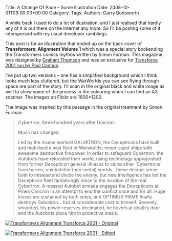 Title: A Change Of Pace &#8211; Some Illustration
Date: 2008-10-01T09:00:00+00:00
Category: 
Tags: 
Authors: Garry Bodsworth

A while back I used to do a lot of illustration, and I just realised that hardly any of it is out there on the Internet any more. So I&#8217;ll be posting some of it interspersed with my usual developer ramblings.

This post is for an illustration that ended up on the back cover of **Transformers: Alignment Volume 1** which was a special story bookending the Transformers comics mythos written by Simon Furman. This magazine was designed by [Graham Thomson][1] and was an exclusive for [Transforce 2001 run by Paul Cannon][2].

I&#8217;ve put up two versions &#8211; one has a simplified background which I think looks much less cluttered, but the WarWorlds you can see flying through space are part of the story. I&#8217;ll scan in the original black and white image as well to show some of the process in the colouring when I can find an A3 scanner. The images on Flickr are 1600&#215;1200.

The image was inspired by this passage in the original treatment by Simon Furman:

> Cybertron, three hundred years after Unicron: 
> 
> Much has changed.
> 
> Led by the insane warlord GALVATRON, the Decepticons have built and mobilised a vast fleet of Warworlds; moon-sized ships with awesome destructive firepower. In order to safeguard Cybertron, the Autobots have relocated their world, using technology appropriated from former Decepticon general Jhiaxus to clone other ‘Cybertrons’ from barren, uninhabited (non-metal) worlds. These decoys serve both to mislead and divide the enemy, but new intelligence has led the Decepticon fleet tantalisingly close to the location of the real Cybertron. A massed Autobot armada engages the Decepticons at Pinea Omicron in an attempt to end the conflict once and for all. Huge losses are sustained by both sides, and OPTIMUS PRIME finally destroys Galvatron… but at considerable cost to himself. Severely wounded, his power reserves decimated, he hovers at death’s door and the Autobots place him in protective stasis. 

<a href="http://www.flickr.com/photos/30985632@N05/2905736674/" class="flickr-image" target="_blank" title="Transformers Alignment Transforce 2001 - Original"><img src="http://farm4.static.flickr.com/3185/2905736674_46c1c2f576.jpg" alt="Transformers Alignment Transforce 2001 - Original" /></a>

<a href="http://www.flickr.com/photos/30985632@N05/2904892085/" class="flickr-image" target="_blank" title="Transformers Alignment Transforce 2001 - Edited"><img src="http://farm4.static.flickr.com/3072/2904892085_ec8369ea4a.jpg" alt="Transformers Alignment Transforce 2001 - Edited" /></a>

 [1]: http://www.the-hub.co.uk
 [2]: http://www.transforce.org.uk/